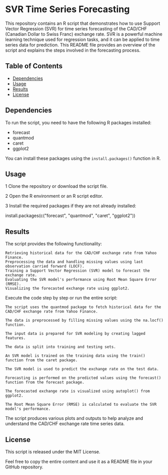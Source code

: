 # SVR Time Series Forecasting

This repository contains an R script that demonstrates how to use Support Vector Regression (SVR) for time series forecasting of the CAD/CHF (Canadian Dollar to Swiss Franc) exchange rate. SVR is a powerful machine learning technique used for regression tasks, and it can be applied to time series data for prediction. This README file provides an overview of the script and explains the steps involved in the forecasting process.

## Table of Contents

- [Dependencies](#dependencies)
- [Usage](#usage)
- [Results](#results)
- [License](#license)

## Dependencies

To run the script, you need to have the following R packages installed:

- forecast
- quantmod
- caret
- ggplot2

You can install these packages using the `install.packages()` function in R.

## Usage

  1 Clone the repository or download the script file.

  2 Open the R environment or an R script editor.

  3 Install the required packages if they are not already installed:

  install.packages(c("forecast", "quantmod", "caret", "ggplot2"))

## Results

The script provides the following functionality:

    Retrieving historical data for the CAD/CHF exchange rate from Yahoo Finance.
    Preprocessing the data and handling missing values using last observation carried forward (LOCF).
    Training a Support Vector Regression (SVR) model to forecast the exchange rate.
    Evaluating the SVR model's performance using Root Mean Square Error (RMSE).
    Visualizing the forecasted exchange rate using ggplot2.

Execute the code step by step or run the entire script:

    The script uses the quantmod package to fetch historical data for the CAD/CHF exchange rate from Yahoo Finance.

    The data is preprocessed by filling missing values using the na.locf() function.

    The input data is prepared for SVR modeling by creating lagged features.

    The data is split into training and testing sets.

    An SVR model is trained on the training data using the train() function from the caret package.

    The SVR model is used to predict the exchange rate on the test data.

    Forecasting is performed on the predicted values using the forecast() function from the forecast package.

    The forecasted exchange rate is visualized using autoplot() from ggplot2.

    The Root Mean Square Error (RMSE) is calculated to evaluate the SVR model's performance.

The script produces various plots and outputs to help analyze and understand the CAD/CHF exchange rate time series data.

## License

This script is released under the MIT License.

Feel free to copy the entire content and use it as a README file in your GitHub repository.
